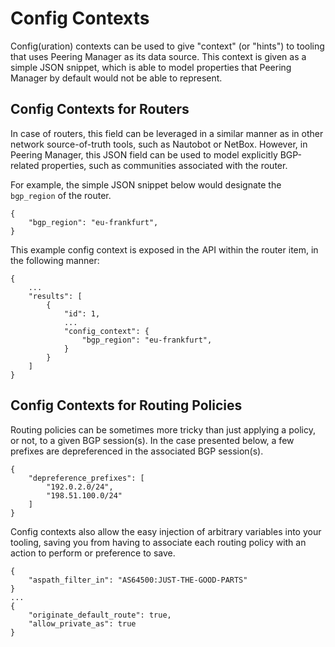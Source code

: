 # Config Contexts

Config(uration) contexts can be used to give "context" (or "hints") to tooling
that uses Peering Manager as its data source. This context is given as a simple
JSON snippet, which is able to model properties that Peering Manager by default
would not be able to represent.

## Config Contexts for Routers

In case of routers, this field can be leveraged in a similar manner as in other
network source-of-truth tools, such as Nautobot or NetBox. However, in Peering
Manager, this JSON field can be used to model explicitly BGP-related
properties, such as communities associated with the router.

For example, the simple JSON snippet below would designate the `bgp_region`
of the router.

```
{
    "bgp_region": "eu-frankfurt",
}
```

This example config context is exposed in the API within the router item, in
the following manner:

```
{
    ...
    "results": [
        {
            "id": 1,
            ...
            "config_context": {
                "bgp_region": "eu-frankfurt",
            }
        }
    ]
}
```

## Config Contexts for Routing Policies

Routing policies can be sometimes more tricky than just applying a policy, or
not, to a given BGP session(s). In the case presented below, a few prefixes
are depreferenced in the associated BGP session(s).

```
{
    "depreference_prefixes": [
        "192.0.2.0/24",
        "198.51.100.0/24"
    ]
}
```

Config contexts also allow the easy injection of arbitrary variables into
your tooling, saving you from having to associate each routing policy 
with an action to perform or preference to save.

```
{
    "aspath_filter_in": "AS64500:JUST-THE-GOOD-PARTS"
}
...
{
    "originate_default_route": true,
    "allow_private_as": true
}
```


